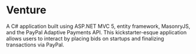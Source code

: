 # Venture
A C# application built using ASP.NET MVC 5, entity framework, MasonryJS, and the PayPal Adaptive Payments API.  This kickstarter-esque application allows users to interact by placing bids on startups and finalizing transactions via PayPal. 
